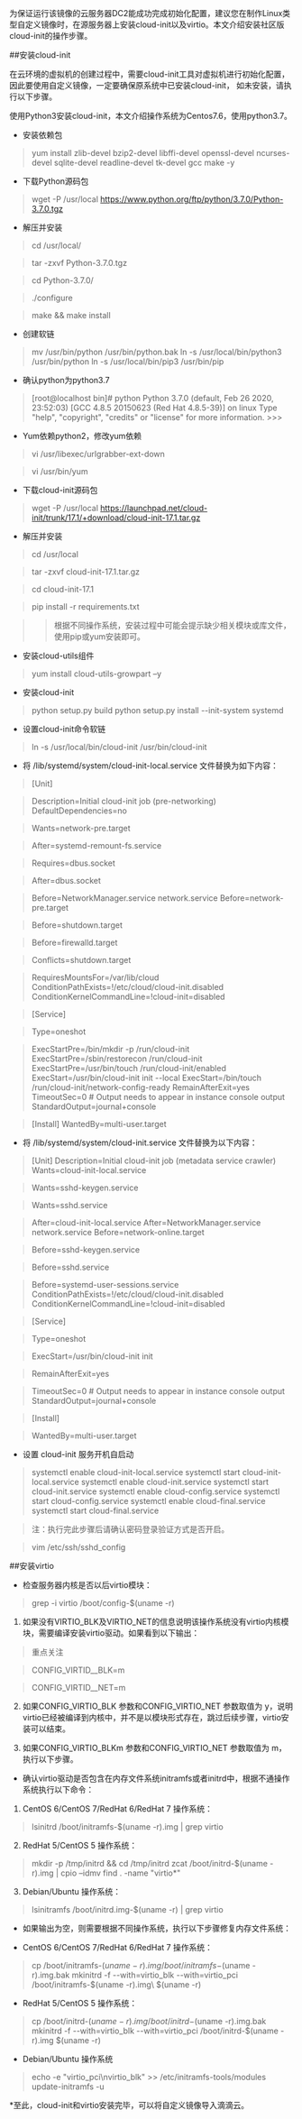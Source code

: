 为保证运行该镜像的云服务器DC2能成功完成初始化配置，建议您在制作Linux类型自定义镜像时，在源服务器上安装cloud-init以及virtio。本文介绍安装社区版cloud-init的操作步骤。

##安装cloud-init

在云环境的虚拟机的创建过程中，需要cloud-init工具对虚拟机进行初始化配置，因此要使用自定义镜像，一定要确保原系统中已安装cloud-init， 如未安装，请执行以下步骤。

使用Python3安装cloud-init，本文介绍操作系统为Centos7.6，使用python3.7。

* 安装依赖包

> yum install  zlib-devel bzip2-devel libffi-devel openssl-devel ncurses-devel sqlite-devel readline-devel tk-devel gcc make -y

* 下载Python源码包

> wget -P /usr/local https://www.python.org/ftp/python/3.7.0/Python-3.7.0.tgz

* 解压并安装

>cd /usr/local/
 
>tar -zxvf Python-3.7.0.tgz 

>cd Python-3.7.0/ 

>./configure 

>make && make install

* 创建软链

>mv /usr/bin/python /usr/bin/python.bak ln -s /usr/local/bin/python3 /usr/bin/python ln -s /usr/local/bin/pip3 /usr/bin/pip

* 确认python为python3.7

> [root@localhost bin]# python 
Python 3.7.0 (default, Feb 26 2020, 23:52:03) [GCC 4.8.5 20150623 (Red Hat 4.8.5-39)] on linux Type "help", "copyright", "credits" or "license" for more information. >>>

* Yum依赖python2，修改yum依赖

> vi /usr/libexec/urlgrabber-ext-down 

> vi /usr/bin/yum

* 下载cloud-init源码包

> wget -P /usr/local https://launchpad.net/cloud-init/trunk/17.1/+download/cloud-init-17.1.tar.gz

* 解压并安装

>cd /usr/local 

>tar -zxvf cloud-init-17.1.tar.gz 

>cd cloud-init-17.1 

>pip install -r requirements.txt


>> 根据不同操作系统，安装过程中可能会提示缺少相关模块或库文件，使用pip或yum安装即可。

* 安装cloud-utils组件

> yum install cloud-utils-growpart –y

* 安装cloud-init

> python setup.py build python setup.py install --init-system systemd

* 设置cloud-init命令软链

> ln -s /usr/local/bin/cloud-init /usr/bin/cloud-init

* 将 /lib/systemd/system/cloud-init-local.service 文件替换为如下内容：

>[Unit]

>Description=Initial cloud-init job (pre-networking) DefaultDependencies=no 

>Wants=network-pre.target 

>After=systemd-remount-fs.service 

>Requires=dbus.socket 

>After=dbus.socket 

>Before=NetworkManager.service network.service Before=network-pre.target 

>Before=shutdown.target 

>Before=firewalld.target 

>Conflicts=shutdown.target 

>RequiresMountsFor=/var/lib/cloud ConditionPathExists=!/etc/cloud/cloud-init.disabled ConditionKernelCommandLine=!cloud-init=disabled   

>[Service] 

>Type=oneshot 

>ExecStartPre=/bin/mkdir -p /run/cloud-init ExecStartPre=/sbin/restorecon /run/cloud-init ExecStartPre=/usr/bin/touch /run/cloud-init/enabled ExecStart=/usr/bin/cloud-init init --local ExecStart=/bin/touch /run/cloud-init/network-config-ready RemainAfterExit=yes TimeoutSec=0   # Output needs to appear in instance console output StandardOutput=journal+console 

>[Install] WantedBy=multi-user.target

* 将 /lib/systemd/system/cloud-init.service 文件替换为以下内容：


>[Unit] Description=Initial cloud-init job (metadata service crawler) Wants=cloud-init-local.service 

>Wants=sshd-keygen.service 

>Wants=sshd.service 

>After=cloud-init-local.service After=NetworkManager.service network.service Before=network-online.target 

>Before=sshd-keygen.service 

>Before=sshd.service 

>Before=systemd-user-sessions.service ConditionPathExists=!/etc/cloud/cloud-init.disabled ConditionKernelCommandLine=!cloud-init=disabled   

>[Service] 

>Type=oneshot 

>ExecStart=/usr/bin/cloud-init init 

>RemainAfterExit=yes 

>TimeoutSec=0   # Output needs to appear in instance console output StandardOutput=journal+console   

>[Install]     

>WantedBy=multi-user.target

* 设置 cloud-init 服务开机自启动

> systemctl enable cloud-init-local.service systemctl start cloud-init-local.service systemctl enable cloud-init.service systemctl start cloud-init.service systemctl enable cloud-config.service systemctl start cloud-config.service systemctl enable cloud-final.service systemctl start cloud-final.service

>注：执行完此步骤后请确认密码登录验证方式是否开启。

>vim /etc/ssh/sshd_config

##安装virtio

* 检查服务器内核是否以后virtio模块：

> grep -i virtio /boot/config-$(uname -r)

  1. 如果没有VIRTIO_BLK及VIRTIO_NET的信息说明该操作系统没有virtio内核模块，需要编译安装virtio驱动。如果看到以下输出：
  
  > 重点关注
  
  >CONFIG_VIRTID__BLK=m
  
  >CONFIG_VIRTID__NET=m

 2. 如果CONFIG_VIRTIO_BLK 参数和CONFIG_VIRTIO_NET 参数取值为 y，说明virtio已经被编译到内核中，并不是以模块形式存在，跳过后续步骤，virtio安装可以结束。
 
 3. 如果CONFIG_VIRTIO_BLKm 参数和CONFIG_VIRTIO_NET 参数取值为 m，执行以下步骤。
 
 * 确认virtio驱动是否包含在内存文件系统initramfs或者initrd中，根据不通操作系统执行以下命令：
 
 1. CentOS 6/CentOS 7/RedHat 6/RedHat 7 操作系统：
  
  >lsinitrd /boot/initramfs-$(uname -r).img | grep virtio

 2. RedHat 5/CentOS 5 操作系统：

  >mkdir -p /tmp/initrd && cd /tmp/initrd zcat /boot/initrd-$(uname -r).img | cpio –idmv find . -name "virtio*"
  
 3. Debian/Ubuntu 操作系统：
 
 >lsinitramfs /boot/initrd.img-$(uname -r) | grep virtio

* 如果输出为空，则需要根据不同操作系统，执行以下步骤修复内存文件系统：

* CentOS 6/CentOS 7/RedHat 6/RedHat 7 操作系统：

> cp /boot/initramfs-$(uname -r).img /boot/initramfs-$(uname -r).img.bak mkinitrd -f --with=virtio_blk --with=virtio_pci /boot/initramfs-$(uname -r).img\           $(uname -r)

* RedHat 5/CentOS 5 操作系统：

> cp /boot/initrd-$(uname -r).img /boot/initrd-$(uname -r).img.bak   mkinitrd -f --with=virtio_blk --with=virtio_pci /boot/initrd-$(uname -r).img $(uname    -r)

* Debian/Ubuntu 操作系统

>echo -e "virtio_pci\nvirtio_blk" >> /etc/initramfs-tools/modules update-initramfs  -u

*至此，cloud-init和virtio安装完毕，可以将自定义镜像导入滴滴云。









